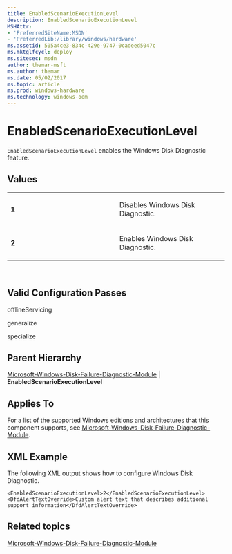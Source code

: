 ```yaml
---
title: EnabledScenarioExecutionLevel
description: EnabledScenarioExecutionLevel
MSHAttr:
- 'PreferredSiteName:MSDN'
- 'PreferredLib:/library/windows/hardware'
ms.assetid: 505a4ce3-834c-429e-9747-0cadeed5047c
ms.mktglfcycl: deploy
ms.sitesec: msdn
author: themar-msft
ms.author: themar
ms.date: 05/02/2017
ms.topic: article
ms.prod: windows-hardware
ms.technology: windows-oem
---
```


# EnabledScenarioExecutionLevel


`EnabledScenarioExecutionLevel` enables the Windows Disk Diagnostic feature.

## Values


<table>
<colgroup>
<col width="50%" />
<col width="50%" />
</colgroup>
<tbody>
<tr class="odd">
<td><p><strong>1</strong></p></td>
<td><p>Disables Windows Disk Diagnostic.</p></td>
</tr>
<tr class="even">
<td><p><strong>2</strong></p></td>
<td><p>Enables Windows Disk Diagnostic.</p></td>
</tr>
</tbody>
</table>

 

## Valid Configuration Passes


offlineServicing

generalize

specialize

## Parent Hierarchy


[Microsoft-Windows-Disk-Failure-Diagnostic-Module](microsoft-windows-disk-failure-diagnostic-module.md) | **EnabledScenarioExecutionLevel**

## Applies To


For a list of the supported Windows editions and architectures that this component supports, see [Microsoft-Windows-Disk-Failure-Diagnostic-Module](microsoft-windows-disk-failure-diagnostic-module.md).

## XML Example


The following XML output shows how to configure Windows Disk Diagnostic.

```
<EnabledScenarioExecutionLevel>2</EnabledScenarioExecutionLevel>
<DfdAlertTextOverride>Custom alert text that describes additional support information</DfdAlertTextOverride>
```

## Related topics


[Microsoft-Windows-Disk-Failure-Diagnostic-Module](microsoft-windows-disk-failure-diagnostic-module.md)

 

 







